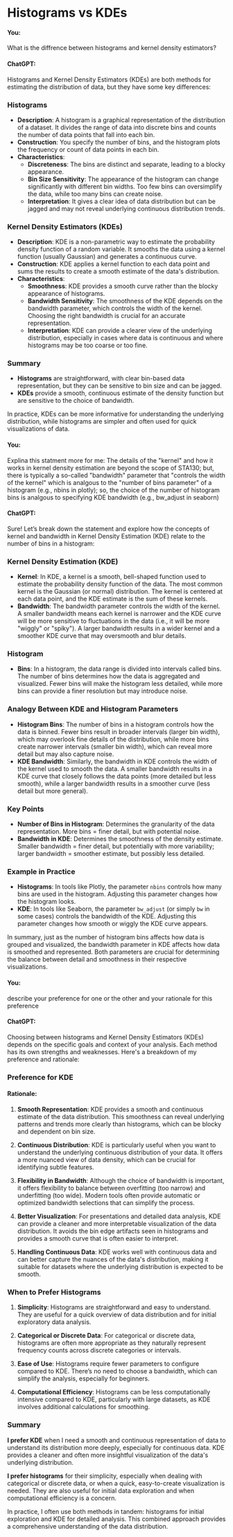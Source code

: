 # Histograms vs KDEs

#### You:
What is the diffrence between histograms and kernel density estimators? 

#### ChatGPT:
Histograms and Kernel Density Estimators (KDEs) are both methods for estimating the distribution of data, but they have some key differences:

### Histograms

- **Description**: A histogram is a graphical representation of the distribution of a dataset. It divides the range of data into discrete bins and counts the number of data points that fall into each bin.
- **Construction**: You specify the number of bins, and the histogram plots the frequency or count of data points in each bin.
- **Characteristics**:
  - **Discreteness**: The bins are distinct and separate, leading to a blocky appearance.
  - **Bin Size Sensitivity**: The appearance of the histogram can change significantly with different bin widths. Too few bins can oversimplify the data, while too many bins can create noise.
  - **Interpretation**: It gives a clear idea of data distribution but can be jagged and may not reveal underlying continuous distribution trends.

### Kernel Density Estimators (KDEs)

- **Description**: KDE is a non-parametric way to estimate the probability density function of a random variable. It smooths the data using a kernel function (usually Gaussian) and generates a continuous curve.
- **Construction**: KDE applies a kernel function to each data point and sums the results to create a smooth estimate of the data's distribution.
- **Characteristics**:
  - **Smoothness**: KDE provides a smooth curve rather than the blocky appearance of histograms.
  - **Bandwidth Sensitivity**: The smoothness of the KDE depends on the bandwidth parameter, which controls the width of the kernel. Choosing the right bandwidth is crucial for an accurate representation.
  - **Interpretation**: KDE can provide a clearer view of the underlying distribution, especially in cases where data is continuous and where histograms may be too coarse or too fine.

### Summary

- **Histograms** are straightforward, with clear bin-based data representation, but they can be sensitive to bin size and can be jagged.
- **KDEs** provide a smooth, continuous estimate of the density function but are sensitive to the choice of bandwidth.

In practice, KDEs can be more informative for understanding the underlying distribution, while histograms are simpler and often used for quick visualizations of data.


#### You:
Explina this statment more for me:
The details of the "kernel" and how it works in kernel density estimation are beyond the scope of STA130; but, there is typically a so-called "bandwidth" parameter that "controls the width of the kernel" which is analgous to the "number of bins parameter" of a histogram (e.g., nbins in plotly); so, the choice of the number of histogram bins is analgous to specifying KDE bandwidth (e.g., bw_adjust in seaborn)

#### ChatGPT:
Sure! Let’s break down the statement and explore how the concepts of kernel and bandwidth in Kernel Density Estimation (KDE) relate to the number of bins in a histogram:

### Kernel Density Estimation (KDE)

- **Kernel**: In KDE, a kernel is a smooth, bell-shaped function used to estimate the probability density function of the data. The most common kernel is the Gaussian (or normal) distribution. The kernel is centered at each data point, and the KDE estimate is the sum of these kernels.
- **Bandwidth**: The bandwidth parameter controls the width of the kernel. A smaller bandwidth means each kernel is narrower and the KDE curve will be more sensitive to fluctuations in the data (i.e., it will be more "wiggly" or "spiky"). A larger bandwidth results in a wider kernel and a smoother KDE curve that may oversmooth and blur details.

### Histogram

- **Bins**: In a histogram, the data range is divided into intervals called bins. The number of bins determines how the data is aggregated and visualized. Fewer bins will make the histogram less detailed, while more bins can provide a finer resolution but may introduce noise.

### Analogy Between KDE and Histogram Parameters

- **Histogram Bins**: The number of bins in a histogram controls how the data is binned. Fewer bins result in broader intervals (larger bin width), which may overlook fine details of the distribution, while more bins create narrower intervals (smaller bin width), which can reveal more detail but may also capture noise.
- **KDE Bandwidth**: Similarly, the bandwidth in KDE controls the width of the kernel used to smooth the data. A smaller bandwidth results in a KDE curve that closely follows the data points (more detailed but less smooth), while a larger bandwidth results in a smoother curve (less detail but more general).

### Key Points

- **Number of Bins in Histogram**: Determines the granularity of the data representation. More bins = finer detail, but with potential noise.
- **Bandwidth in KDE**: Determines the smoothness of the density estimate. Smaller bandwidth = finer detail, but potentially with more variability; larger bandwidth = smoother estimate, but possibly less detailed.

### Example in Practice

- **Histograms**: In tools like Plotly, the parameter `nbins` controls how many bins are used in the histogram. Adjusting this parameter changes how the histogram looks.
- **KDE**: In tools like Seaborn, the parameter `bw_adjust` (or simply `bw` in some cases) controls the bandwidth of the KDE. Adjusting this parameter changes how smooth or wiggly the KDE curve appears.

In summary, just as the number of histogram bins affects how data is grouped and visualized, the bandwidth parameter in KDE affects how data is smoothed and represented. Both parameters are crucial for determining the balance between detail and smoothness in their respective visualizations.


#### You:
describe your preference for one or the other and your rationale for this preference

#### ChatGPT:
Choosing between histograms and Kernel Density Estimators (KDEs) depends on the specific goals and context of your analysis. Each method has its own strengths and weaknesses. Here's a breakdown of my preference and rationale:

### Preference for KDE

#### Rationale:

1. **Smooth Representation**: KDE provides a smooth and continuous estimate of the data distribution. This smoothness can reveal underlying patterns and trends more clearly than histograms, which can be blocky and dependent on bin size.

2. **Continuous Distribution**: KDE is particularly useful when you want to understand the underlying continuous distribution of your data. It offers a more nuanced view of data density, which can be crucial for identifying subtle features.

3. **Flexibility in Bandwidth**: Although the choice of bandwidth is important, it offers flexibility to balance between overfitting (too narrow) and underfitting (too wide). Modern tools often provide automatic or optimized bandwidth selections that can simplify the process.

4. **Better Visualization**: For presentations and detailed data analysis, KDE can provide a cleaner and more interpretable visualization of the data distribution. It avoids the bin edge artifacts seen in histograms and provides a smooth curve that is often easier to interpret.

5. **Handling Continuous Data**: KDE works well with continuous data and can better capture the nuances of the data's distribution, making it suitable for datasets where the underlying distribution is expected to be smooth.

### When to Prefer Histograms

1. **Simplicity**: Histograms are straightforward and easy to understand. They are useful for a quick overview of data distribution and for initial exploratory data analysis.

2. **Categorical or Discrete Data**: For categorical or discrete data, histograms are often more appropriate as they naturally represent frequency counts across discrete categories or intervals.

3. **Ease of Use**: Histograms require fewer parameters to configure compared to KDE. There’s no need to choose a bandwidth, which can simplify the analysis, especially for beginners.

4. **Computational Efficiency**: Histograms can be less computationally intensive compared to KDE, particularly with large datasets, as KDE involves additional calculations for smoothing.

### Summary

**I prefer KDE** when I need a smooth and continuous representation of data to understand its distribution more deeply, especially for continuous data. KDE provides a cleaner and often more insightful visualization of the data's underlying distribution.

**I prefer histograms** for their simplicity, especially when dealing with categorical or discrete data, or when a quick, easy-to-create visualization is needed. They are also useful for initial data exploration and when computational efficiency is a concern.

In practice, I often use both methods in tandem: histograms for initial exploration and KDE for detailed analysis. This combined approach provides a comprehensive understanding of the data distribution.
